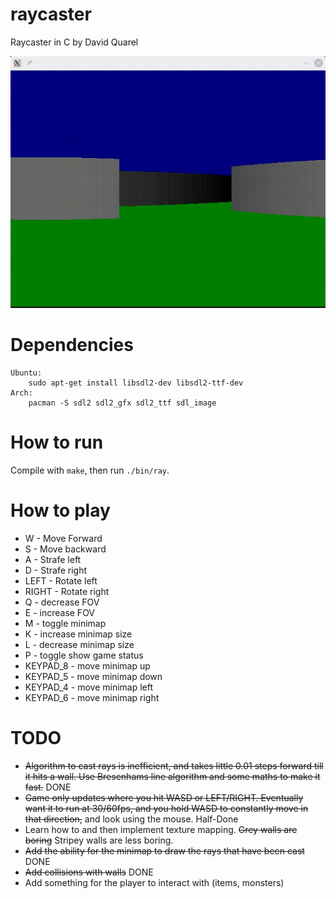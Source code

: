 # raycaster

Raycaster in C by David Quarel

![Picture of Raycaster](img/demo.gif)

# Dependencies
```
Ubuntu:
	sudo apt-get install libsdl2-dev libsdl2-ttf-dev
Arch:
	pacman -S sdl2 sdl2_gfx sdl2_ttf sdl_image
```

# How to run
Compile with `make`, then run `./bin/ray`.

# How to play
* W - Move Forward
* S - Move backward
* A - Strafe left
* D - Strafe right
* LEFT - Rotate left
* RIGHT - Rotate right
* Q - decrease FOV
* E - increase FOV
* M - toggle minimap
* K - increase minimap size
* L - decrease minimap size
* P - toggle show game status
* KEYPAD_8 - move minimap up
* KEYPAD_5 - move minimap down
* KEYPAD_4 - move minimap left
* KEYPAD_6 - move minimap right

# TODO
* ~~Algorithm to cast rays is inefficient, and takes little 0.01 steps
forward till it hits a wall. Use Bresenhams line algorithm and some
maths to make it fast.~~ DONE
* ~~Game only updates where you hit WASD or LEFT/RIGHT. Eventually want
it to run at 30/60fps, and you hold WASD to constantly move in that direction,~~
and look using the mouse. Half-Done
* Learn how to and then implement texture mapping. ~~Grey walls are boring~~ Stripey
walls are less boring.
* ~~Add the ability for the minimap to draw the rays that have been cast~~ DONE
* ~~Add collisions with walls~~ DONE
* Add something for the player to interact with (items, monsters)
